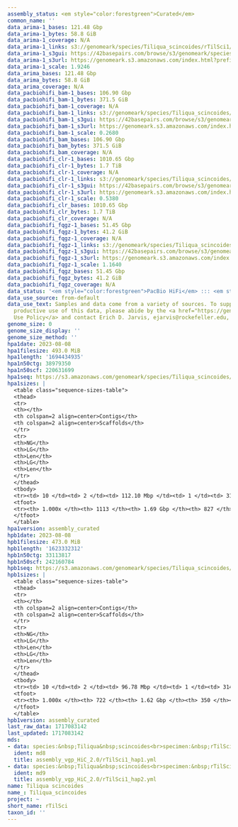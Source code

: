 ```yaml
---
assembly_status: <em style="color:forestgreen">Curated</em>
common_name: ''
data_arima-1_bases: 121.48 Gbp
data_arima-1_bytes: 58.8 GiB
data_arima-1_coverage: N/A
data_arima-1_links: s3://genomeark/species/Tiliqua_scincoides/rTilSci1/genomic_data/arima/<br>
data_arima-1_s3gui: https://42basepairs.com/browse/s3/genomeark/species/Tiliqua_scincoides/rTilSci1/genomic_data/arima/
data_arima-1_s3url: https://genomeark.s3.amazonaws.com/index.html?prefix=species/Tiliqua_scincoides/rTilSci1/genomic_data/arima/
data_arima-1_scale: 1.9246
data_arima_bases: 121.48 Gbp
data_arima_bytes: 58.8 GiB
data_arima_coverage: N/A
data_pacbiohifi_bam-1_bases: 106.90 Gbp
data_pacbiohifi_bam-1_bytes: 371.5 GiB
data_pacbiohifi_bam-1_coverage: N/A
data_pacbiohifi_bam-1_links: s3://genomeark/species/Tiliqua_scincoides/rTilSci1/genomic_data/pacbio_hifi/<br>
data_pacbiohifi_bam-1_s3gui: https://42basepairs.com/browse/s3/genomeark/species/Tiliqua_scincoides/rTilSci1/genomic_data/pacbio_hifi/
data_pacbiohifi_bam-1_s3url: https://genomeark.s3.amazonaws.com/index.html?prefix=species/Tiliqua_scincoides/rTilSci1/genomic_data/pacbio_hifi/
data_pacbiohifi_bam-1_scale: 0.2680
data_pacbiohifi_bam_bases: 106.90 Gbp
data_pacbiohifi_bam_bytes: 371.5 GiB
data_pacbiohifi_bam_coverage: N/A
data_pacbiohifi_clr-1_bases: 1010.65 Gbp
data_pacbiohifi_clr-1_bytes: 1.7 TiB
data_pacbiohifi_clr-1_coverage: N/A
data_pacbiohifi_clr-1_links: s3://genomeark/species/Tiliqua_scincoides/rTilSci1/genomic_data/pacbio_hifi/<br>
data_pacbiohifi_clr-1_s3gui: https://42basepairs.com/browse/s3/genomeark/species/Tiliqua_scincoides/rTilSci1/genomic_data/pacbio_hifi/
data_pacbiohifi_clr-1_s3url: https://genomeark.s3.amazonaws.com/index.html?prefix=species/Tiliqua_scincoides/rTilSci1/genomic_data/pacbio_hifi/
data_pacbiohifi_clr-1_scale: 0.5380
data_pacbiohifi_clr_bases: 1010.65 Gbp
data_pacbiohifi_clr_bytes: 1.7 TiB
data_pacbiohifi_clr_coverage: N/A
data_pacbiohifi_fqgz-1_bases: 51.45 Gbp
data_pacbiohifi_fqgz-1_bytes: 41.2 GiB
data_pacbiohifi_fqgz-1_coverage: N/A
data_pacbiohifi_fqgz-1_links: s3://genomeark/species/Tiliqua_scincoides/rTilSci1/genomic_data/pacbio_hifi/<br>
data_pacbiohifi_fqgz-1_s3gui: https://42basepairs.com/browse/s3/genomeark/species/Tiliqua_scincoides/rTilSci1/genomic_data/pacbio_hifi/
data_pacbiohifi_fqgz-1_s3url: https://genomeark.s3.amazonaws.com/index.html?prefix=species/Tiliqua_scincoides/rTilSci1/genomic_data/pacbio_hifi/
data_pacbiohifi_fqgz-1_scale: 1.1640
data_pacbiohifi_fqgz_bases: 51.45 Gbp
data_pacbiohifi_fqgz_bytes: 41.2 GiB
data_pacbiohifi_fqgz_coverage: N/A
data_status: '<em style="color:forestgreen">PacBio HiFi</em> ::: <em style="color:forestgreen">Arima</em>'
data_use_source: from-default
data_use_text: Samples and data come from a variety of sources. To support fair and
  productive use of this data, please abide by the <a href="https://genome10k.soe.ucsc.edu/data-use-policies/">Data
  Use Policy</a> and contact Erich D. Jarvis, ejarvis@rockefeller.edu, with any questions.
genome_size: 0
genome_size_display: ''
genome_size_method: ''
hpa1date: 2023-08-08
hpa1filesize: 493.0 MiB
hpa1length: '1694434935'
hpa1n50ctg: 38979350
hpa1n50scf: 220631699
hpa1seq: https://s3.amazonaws.com/genomeark/species/Tiliqua_scincoides/rTilSci1/assembly_curated/rTilSci1.hap1.cur.20230808.fasta.gz
hpa1sizes: |
  <table class="sequence-sizes-table">
  <thead>
  <tr>
  <th></th>
  <th colspan=2 align=center>Contigs</th>
  <th colspan=2 align=center>Scaffolds</th>
  </tr>
  <tr>
  <th>NG</th>
  <th>LG</th>
  <th>Len</th>
  <th>LG</th>
  <th>Len</th>
  </tr>
  </thead>
  <tbody>
  <tr><td> 10 </td><td> 2 </td><td> 112.10 Mbp </td><td> 1 </td><td> 314.85 Mbp </td></tr><tr><td> 20 </td><td> 3 </td><td> 97.34 Mbp </td><td> 2 </td><td> 282.99 Mbp </td></tr><tr><td> 30 </td><td> 5 </td><td> 57.77 Mbp </td><td> 2 </td><td> 282.99 Mbp </td></tr><tr><td> 40 </td><td> 9 </td><td> 49.85 Mbp </td><td> 3 </td><td> 237.25 Mbp </td></tr><tr style="background-color:#cccccc;"><td> 50 </td><td> 12 </td><td style="background-color:#88ff88;"> 38.98 Mbp </td><td> 4 </td><td style="background-color:#88ff88;"> 220.63 Mbp </td></tr><tr><td> 60 </td><td> 19 </td><td> 23.24 Mbp </td><td> 4 </td><td> 220.63 Mbp </td></tr><tr><td> 70 </td><td> 27 </td><td> 15.83 Mbp </td><td> 5 </td><td> 147.12 Mbp </td></tr><tr><td> 80 </td><td> 45 </td><td> 6.72 Mbp </td><td> 7 </td><td> 80.78 Mbp </td></tr><tr><td> 90 </td><td> 90 </td><td> 2.27 Mbp </td><td> 10 </td><td> 41.40 Mbp </td></tr><tr><td> 100 </td><td> 1113 </td><td> 1.67 Kbp </td><td> 827 </td><td> 14.02 Kbp </td></tr></tbody>
  <tfoot>
  <tr><th> 1.000x </th><th> 1113 </th><th> 1.69 Gbp </th><th> 827 </th><th> 1.69 Gbp </th></tr>
  </tfoot>
  </table>
hpa1version: assembly_curated
hpb1date: 2023-08-08
hpb1filesize: 473.0 MiB
hpb1length: '1623332312'
hpb1n50ctg: 33113817
hpb1n50scf: 242160784
hpb1seq: https://s3.amazonaws.com/genomeark/species/Tiliqua_scincoides/rTilSci1/assembly_curated/rTilSci1.hap2.cur.20230808.fasta.gz
hpb1sizes: |
  <table class="sequence-sizes-table">
  <thead>
  <tr>
  <th></th>
  <th colspan=2 align=center>Contigs</th>
  <th colspan=2 align=center>Scaffolds</th>
  </tr>
  <tr>
  <th>NG</th>
  <th>LG</th>
  <th>Len</th>
  <th>LG</th>
  <th>Len</th>
  </tr>
  </thead>
  <tbody>
  <tr><td> 10 </td><td> 2 </td><td> 96.78 Mbp </td><td> 1 </td><td> 314.32 Mbp </td></tr><tr><td> 20 </td><td> 4 </td><td> 81.08 Mbp </td><td> 2 </td><td> 272.45 Mbp </td></tr><tr><td> 30 </td><td> 6 </td><td> 57.70 Mbp </td><td> 2 </td><td> 272.45 Mbp </td></tr><tr><td> 40 </td><td> 9 </td><td> 46.53 Mbp </td><td> 3 </td><td> 242.16 Mbp </td></tr><tr style="background-color:#cccccc;"><td> 50 </td><td> 14 </td><td style="background-color:#88ff88;"> 33.11 Mbp </td><td> 3 </td><td style="background-color:#88ff88;"> 242.16 Mbp </td></tr><tr><td> 60 </td><td> 19 </td><td> 26.12 Mbp </td><td> 4 </td><td> 224.94 Mbp </td></tr><tr><td> 70 </td><td> 27 </td><td> 15.53 Mbp </td><td> 5 </td><td> 144.32 Mbp </td></tr><tr><td> 80 </td><td> 46 </td><td> 5.52 Mbp </td><td> 7 </td><td> 80.22 Mbp </td></tr><tr><td> 90 </td><td> 97 </td><td> 1.91 Mbp </td><td> 9 </td><td> 48.70 Mbp </td></tr><tr><td> 100 </td><td> 722 </td><td> 14.02 Kbp </td><td> 350 </td><td> 14.02 Kbp </td></tr></tbody>
  <tfoot>
  <tr><th> 1.000x </th><th> 722 </th><th> 1.62 Gbp </th><th> 350 </th><th> 1.62 Gbp </th></tr>
  </tfoot>
  </table>
hpb1version: assembly_curated
last_raw_data: 1717083142
last_updated: 1717083142
mds:
- data: species:&nbsp;Tiliqua&nbsp;scincoides<br>specimen:&nbsp;rTilSci1<br>projects:&nbsp;<br>&nbsp;&nbsp;-&nbsp;vgp<br>data_location:&nbsp;S3<br>release_to:&nbsp;S3<br>haplotype_to_curate:&nbsp;hap1<br>hap1:&nbsp;s3://genomeark/species/Tiliqua_scincoides/rTilSci1/assembly_vgp_HiC_2.0/rTilSci1.HiC.hap1.20230411.fasta.gz<br>hap2:&nbsp;s3://genomeark/species/Tiliqua_scincoides/rTilSci1/assembly_vgp_HiC_2.0/rTilSci1.HiC.hap2.20230411.fasta.gz<br>pretext_hap1:&nbsp;s3://genomeark/species/Tiliqua_scincoides/rTilSci1/assembly_vgp_HiC_2.0/evaluation/hap1/pretext/rTilSci1_hap1__s2_heatmap.pretext<br>pretext_hap2:&nbsp;s3://genomeark/species/Tiliqua_scincoides/rTilSci1/assembly_vgp_HiC_2.0/evaluation/hap2/pretext/rTilSci1_hap2__s2_heatmap.pretext<br>kmer_spectra_img:&nbsp;s3://genomeark/species/Tiliqua_scincoides/rTilSci1/assembly_vgp_HiC_2.0/evaluation/merqury/rTilSci1_png/<br>pacbio_read_dir:&nbsp;s3://genomeark/species/Tiliqua_scincoides/rTilSci1/genomic_data/pacbio_hifi/<br>pacbio_read_type:&nbsp;hifi<br>hic_read_dir:&nbsp;s3://genomeark/species/Tiliqua_scincoides/rTilSci1/genomic_data/arima/<br>pipeline:<br>&nbsp;&nbsp;-&nbsp;hifiasm&nbsp;(0.18.5+galaxy1)<br>&nbsp;&nbsp;-&nbsp;yahs&nbsp;(1.2a.2+galaxy0)<br>assembled_by_group:&nbsp;Rockefeller<br>notes:&nbsp;This&nbsp;was&nbsp;a&nbsp;hifiasm-HiC&nbsp;assembly&nbsp;of&nbsp;rTilSci1,&nbsp;resulting&nbsp;in&nbsp;two&nbsp;complete&nbsp;haplotypes.&nbsp;This&nbsp;individual&nbsp;did&nbsp;not&nbsp;have&nbsp;bionano&nbsp;data.&nbsp;HiC&nbsp;scaffolding&nbsp;was&nbsp;performed&nbsp;with&nbsp;yahs.&nbsp;The&nbsp;HiC&nbsp;prep&nbsp;was&nbsp;Arima&nbsp;kit&nbsp;2.&nbsp;I&nbsp;am&nbsp;submitting&nbsp;both&nbsp;hap1&nbsp;&&nbsp;hap2&nbsp;for&nbsp;dual&nbsp;curation.&nbsp;This&nbsp;is&nbsp;the&nbsp;curation&nbsp;ticket&nbsp;for&nbsp;hap1.&nbsp;Please&nbsp;note&nbsp;that&nbsp;both&nbsp;haplotypes&nbsp;show&nbsp;some&nbsp;false&nbsp;joins&nbsp;after&nbsp;yahs&nbsp;scaffolding.&nbsp;I&nbsp;tried&nbsp;to&nbsp;re-run&nbsp;yahs&nbsp;with&nbsp;different&nbsp;resolutions,&nbsp;but&nbsp;could&nbsp;not&nbsp;obtain&nbsp;a&nbsp;satisfactory&nbsp;result.
  ident: md8
  title: assembly_vgp_HiC_2.0/rTilSci1_hap1.yml
- data: species:&nbsp;Tiliqua&nbsp;scincoides<br>specimen:&nbsp;rTilSci1<br>projects:&nbsp;<br>&nbsp;&nbsp;-&nbsp;vgp<br>data_location:&nbsp;S3<br>release_to:&nbsp;S3<br>haplotype_to_curate:&nbsp;hap2<br>hap1:&nbsp;s3://genomeark/species/Tiliqua_scincoides/rTilSci1/assembly_vgp_HiC_2.0/rTilSci1.HiC.hap1.20230411.fasta.gz<br>hap2:&nbsp;s3://genomeark/species/Tiliqua_scincoides/rTilSci1/assembly_vgp_HiC_2.0/rTilSci1.HiC.hap2.20230411.fasta.gz<br>pretext_hap1:&nbsp;s3://genomeark/species/Tiliqua_scincoides/rTilSci1/assembly_vgp_HiC_2.0/evaluation/hap1/pretext/rTilSci1_hap1__s2_heatmap.pretext<br>pretext_hap2:&nbsp;s3://genomeark/species/Tiliqua_scincoides/rTilSci1/assembly_vgp_HiC_2.0/evaluation/hap2/pretext/rTilSci1_hap2__s2_heatmap.pretext<br>kmer_spectra_img:&nbsp;s3://genomeark/species/Tiliqua_scincoides/rTilSci1/assembly_vgp_HiC_2.0/evaluation/merqury/rTilSci1_png/<br>pacbio_read_dir:&nbsp;s3://genomeark/species/Tiliqua_scincoides/rTilSci1/genomic_data/pacbio_hifi/<br>pacbio_read_type:&nbsp;hifi<br>hic_read_dir:&nbsp;s3://genomeark/species/Tiliqua_scincoides/rTilSci1/genomic_data/arima/<br>pipeline:<br>&nbsp;&nbsp;-&nbsp;hifiasm&nbsp;(0.18.5+galaxy1)<br>&nbsp;&nbsp;-&nbsp;yahs&nbsp;(1.2a.2+galaxy0)<br>assembled_by_group:&nbsp;Rockefeller<br>notes:&nbsp;This&nbsp;was&nbsp;a&nbsp;hifiasm-HiC&nbsp;assembly&nbsp;of&nbsp;rTilSci1,&nbsp;resulting&nbsp;in&nbsp;two&nbsp;complete&nbsp;haplotypes.&nbsp;This&nbsp;individual&nbsp;did&nbsp;not&nbsp;have&nbsp;bionano&nbsp;data.&nbsp;HiC&nbsp;scaffolding&nbsp;was&nbsp;performed&nbsp;with&nbsp;yahs.&nbsp;The&nbsp;HiC&nbsp;prep&nbsp;was&nbsp;Arima&nbsp;kit&nbsp;2.&nbsp;I&nbsp;am&nbsp;submitting&nbsp;both&nbsp;hap1&nbsp;&&nbsp;hap2&nbsp;for&nbsp;dual&nbsp;curation.&nbsp;This&nbsp;is&nbsp;the&nbsp;curation&nbsp;ticket&nbsp;for&nbsp;hap2.&nbsp;Please&nbsp;note&nbsp;that&nbsp;both&nbsp;haplotypes&nbsp;show&nbsp;some&nbsp;false&nbsp;joins&nbsp;after&nbsp;yahs&nbsp;scaffolding.&nbsp;I&nbsp;tried&nbsp;to&nbsp;re-run&nbsp;yahs&nbsp;with&nbsp;different&nbsp;resolutions,&nbsp;but&nbsp;could&nbsp;not&nbsp;obtain&nbsp;a&nbsp;satisfactory&nbsp;result.
  ident: md9
  title: assembly_vgp_HiC_2.0/rTilSci1_hap2.yml
name: Tiliqua scincoides
name_: Tiliqua_scincoides
project: ~
short_name: rTilSci
taxon_id: ''
---
```

